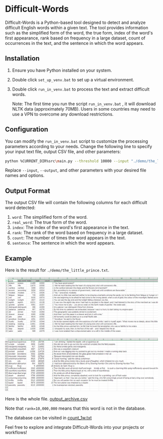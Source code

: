 # Difficult-Words

Difficult-Words is a Python-based tool designed to detect and analyze difficult English words within a given text. The tool provides information such as the simplified form of the word, the true form, index of the word's first appearance, rank based on frequency in a large dataset, count of occurrences in the text, and the sentence in which the word appears.

## Installation

1. Ensure you have Python installed on your system.

2. Double click `set_up_venv.bat` to set up a virtual environment.

3. Double click `run_in_venv.bat` to process the text and extract difficult words.

    Note: The first time you run the script `run_in_venv.bat` , it will download NLTK data (approximately 70MB). Users in some countries may need to use a VPN to overcome any download restrictions.

## Configuration

You can modify the `run_in_venv.bat` script to customize the processing parameters according to your needs. Change the following line to specify your input text file, output CSV file, and other parameters:

```bash
python %CURRENT_DIR%src\main.py --threshold 10000 --input "./demo/the_little_prince.txt" --output "output.csv" --sort_by "rank"
```

Replace `--input`, `--output`, and other parameters with your desired file names and options.

## Output Format

The output CSV file will contain the following columns for each difficult word detected:

1. `word`: The simplified form of the word.
2. `real_word`: The true form of the word.
3. `index`: The index of the word's first appearance in the text.
4. `rank`: The rank of the word based on frequency in a large dataset.
5. `count`: The number of times the word appears in the text.
6. `sentence`: The sentence in which the word appears.

## Example

Here is the result for `./demo/the_little_prince.txt`.

![](./demo/demo1.png)

![](./demo/demo2.png)

Here is the whole file.
[output_archive.csv](demo/output_archive.csv)

Note that `rank=10,000,000` means that this word  is not in the database.

The database can be visited in [count_1w.txt](http://norvig.com/ngrams/count_1w.txt)

Feel free to explore and integrate Difficult-Words into your projects or workflows!
